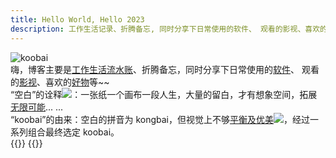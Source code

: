 ```yaml
---
title: Hello World, Hello 2023
description: 工作生活记录、折腾备忘, 同时分享下日常使用的软件、 观看的影视、喜欢的好物等~~
---
```

<div class="index-about">
<div class="index-about-background img-hide">
<div class="index-welcome">
<img class="memoImage img-hide" alt="koobai" />
<script src="/js/memos_avatar.js"></script>
</div>
<div class="index-about-info">
嗨，博客主要是<a href="/posts"><span class="index-about-bold">工作生活流水账</span></a>、折腾备忘，同时分享下日常使用的<a href="/apps"><span class="index-about-bold">软件</span></a>、 观看的<a href="/movies"><span class="index-about-bold">影视</span></a>、喜欢的<a href="/hardware"><span class="index-about-bold">好物</span></a>等~~
</div>
<div class="index-about-info">
“空白”的诠释<img loading="lazy" decoding="async" src="https://img.koobai.com/about-ku.png">：一张纸一个画布一段人生，大量的留白，才有想象空间，拓展<a href="/about"><span class="index-about-bold">无限可能</span></a>... ...
</div>
<div class="index-about-info">
“koobai”的由来：空白的拼音为 kongbai，但视觉上不够<a href="/about"><span class="index-about-bold">平衡及优美<img loading="lazy" decoding="async" src="https://img.koobai.com/about-ym.png"></span></a>，经过一系列组合最终选定 koobai。
</div>
</div>
     
<div class="photo-home img-hide" view-image>
<script src="/js/photo.js"></script>
</div>
</div>
{{<memos>}}
{{<movies 4>}}

